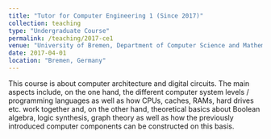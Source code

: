 ```yaml
---
title: "Tutor for Computer Engineering 1 (Since 2017)"
collection: teaching
type: "Undergraduate Course"
permalink: /teaching/2017-ce1
venue: "University of Bremen, Department of Computer Science and Mathematics"
date: 2017-04-01
location: "Bremen, Germany"
---
```


This course is about computer architecture and digital circuits. The main aspects include, on the one hand, the different computer system levels / programming languages as well as how CPUs, caches, RAMs, hard drives etc. work together and, on the other hand, theoretical basics about Boolean algebra, logic synthesis, graph theory as well as how the previously introduced computer components can be constructed on this basis.

